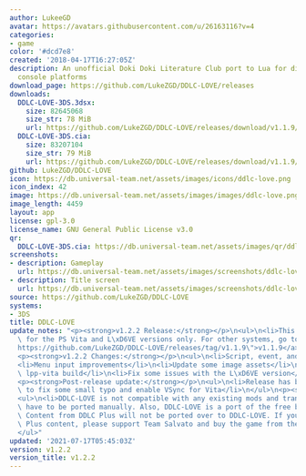 ```yaml
---
author: LukeeGD
avatar: https://avatars.githubusercontent.com/u/26163116?v=4
categories:
- game
color: '#dcd7e8'
created: '2018-04-17T16:27:05Z'
description: An unofficial Doki Doki Literature Club port to Lua for different game
  console platforms
download_page: https://github.com/LukeZGD/DDLC-LOVE/releases
downloads:
  DDLC-LOVE-3DS.3dsx:
    size: 82645068
    size_str: 78 MiB
    url: https://github.com/LukeZGD/DDLC-LOVE/releases/download/v1.1.9/DDLC-LOVE-3DS.3dsx
  DDLC-LOVE-3DS.cia:
    size: 83207104
    size_str: 79 MiB
    url: https://github.com/LukeZGD/DDLC-LOVE/releases/download/v1.1.9/DDLC-LOVE-3DS.cia
github: LukeZGD/DDLC-LOVE
icon: https://db.universal-team.net/assets/images/icons/ddlc-love.png
icon_index: 42
image: https://db.universal-team.net/assets/images/images/ddlc-love.png
image_length: 4459
layout: app
license: gpl-3.0
license_name: GNU General Public License v3.0
qr:
  DDLC-LOVE-3DS.cia: https://db.universal-team.net/assets/images/qr/ddlc-love-3ds-cia.png
screenshots:
- description: Gameplay
  url: https://db.universal-team.net/assets/images/screenshots/ddlc-love/gameplay.png
- description: Title screen
  url: https://db.universal-team.net/assets/images/screenshots/ddlc-love/title-screen.png
source: https://github.com/LukeZGD/DDLC-LOVE
systems:
- 3DS
title: DDLC-LOVE
update_notes: "<p><strong>v1.2.2 Release:</strong></p>\n<ul>\n<li>This release is\
  \ for the PS Vita and L\xD6VE versions only. For other systems, go to <a href=\"\
  https://github.com/LukeZGD/DDLC-LOVE/releases/tag/v1.1.9\">v1.1.9</a></li>\n</ul>\n\
  <p><strong>v1.2.2 Changes:</strong></p>\n<ul>\n<li>Script, event, and other fixes</li>\n\
  <li>Menu input improvements</li>\n<li>Update some image assets</li>\n<li>Update\
  \ lpp-vita build</li>\n<li>Fix some issues with the L\xD6VE version</li>\n</ul>\n\
  <p><strong>Post-release update:</strong></p>\n<ul>\n<li>Release has been updated\
  \ to fix some small typo and enable VSync for Vita</li>\n</ul>\n<p><strong>Note:</strong></p>\n\
  <ul>\n<li>DDLC-LOVE is not compatible with any existing mods and translations, they\
  \ have to be ported manually. Also, DDLC-LOVE is a port of the free base game only.\
  \ Content from DDLC Plus will not be ported over to DDLC-LOVE. If you want DDLC\
  \ Plus content, please support Team Salvato and buy the game from the official platforms</li>\n\
  </ul>"
updated: '2021-07-17T05:45:03Z'
version: v1.2.2
version_title: v1.2.2
---
```

